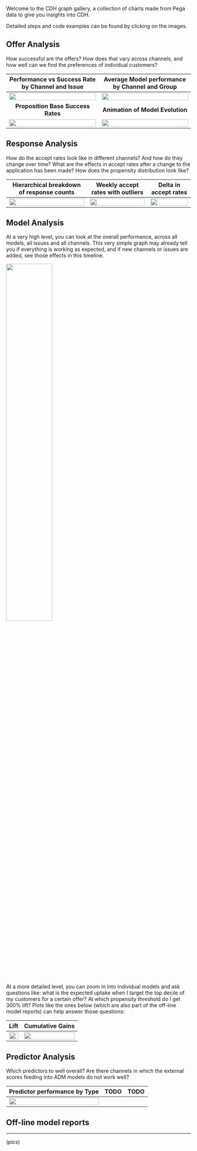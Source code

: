 Welcome to the CDH graph gallery, a collection of charts made from Pega data to give you insights into CDH.

Detailed steps and code examples can be found by clicking on the images.

## Offer Analysis

How successful are the offers? How does that vary across channels, and how well can we find the preferences of individual customers?

| Performance vs Success Rate by Channel and Issue | Average Model performance by Channel and Group |
| :---: | :---: |
| [<img src="/pegasystems/cdh-datascientist-tools/blob/master/images/bubblechart_on_channel_issue.png" width="100%">](CDH-Model-analysis-from-ADM-Datamart) | [<img src="/pegasystems/cdh-datascientist-tools/blob/master/images/average_model_performance_by_channel_group.png" width="100%">](CDH-Model-analysis-from-ADM-Datamart) |
| **Proposition Base Success Rates** | **Animation of Model Evolution** |
| [<img src="/pegasystems/cdh-datascientist-tools/blob/master/images/overall_proposition_success_rates.png" width="100%">](CDH-Model-analysis-from-ADM-Datamart) | [<img src="/pegasystems/cdh-datascientist-tools/blob/master/images/adm_animation.gif" width="100%">](CDH-Model-analysis-from-ADM-Datamart) |

## Response Analysis

How do the accept rates look like in different channels? And how do they change over time? What are the effects in accept rates after a change to the application has been made? How does the propensity distribution look like?

| Hierarchical breakdown of response counts | Weekly accept rates with outliers | Delta in accept rates |
| :---: | :---: | :---: |
| [<img src="/pegasystems/cdh-datascientist-tools/blob/master/images/IH_responses_hierarchical_breakdown.png" width="100%">](CDH-Interaction-analysis-from-IH) | [<img src="/pegasystems/cdh-datascientist-tools/blob/master/images/IH_weekly_accept_rate_with_outliers.png" width="100%">](CDH-Interaction-analysis-from-IH) | [<img src="/pegasystems/cdh-datascientist-tools/blob/master/images/IH_share_delta.png" width="100%">](CDH-Interaction-analysis-from-IH) |

## Model Analysis

At a very high level, you can look at the overall performance, across all models, all issues and all channels. This very simple graph may already tell you if everything is working as expected, and if new channels or issues are added, see those effects in this timeline.

<img src="/pegasystems/cdh-datascientist-tools/blob/master/images/overall_model_performance.png" width="50%">

At a more detailed level, you can zoom in into individual models and ask questions like: what is the expected uptake when I target the top decile of my customers for a certain offer? At which propensity threshold do I get 300% lift? Plots like the ones below (which are also part of the off-line model reports) can help answer those questions:

| Lift | Cumulative Gains |
| :---: | :---: | 
| <img src="/pegasystems/cdh-datascientist-tools/blob/master/images/model_lift.png" width="100%"> |  <img src="/pegasystems/cdh-datascientist-tools/blob/master/images/model_cumgains.png" width="100%"> |


## Predictor Analysis

Which predictors to well overall? Are there channels in which the external scores feeding into ADM models do not work well?

| Predictor performance by Type | TODO | TODO |
| :---: | :---: | :---: |
| [<img src="/pegasystems/cdh-datascientist-tools/blob/master/images/aggregate_predictor_performance.png" width="100%">](CDH-Predictor-analysis-from-ADM-Datamart) |   |   |


## Off-line model reports
***

(pics)


